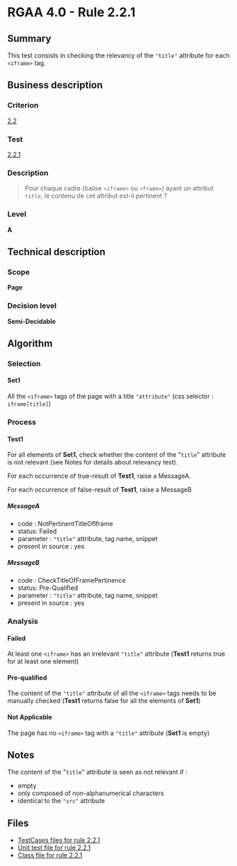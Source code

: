 # RGAA 4.0 - Rule 2.2.1

## Summary

This test consists in checking the relevancy of the `"title"` attribute for each `<iframe>` tag.

## Business description

### Criterion

[2.2](https://www.numerique.gouv.fr/publications/rgaa-accessibilite/methode/criteres/#crit-2-2)

### Test

[2.2.1](https://www.numerique.gouv.fr/publications/rgaa-accessibilite/methode/criteres/#test-2-2-1)

### Description

> Pour chaque cadre (balise `<iframe>` ou `<frame>`) ayant un attribut `title`, le contenu de cet attribut est-il pertinent ?

### Level

**A**


## Technical description

### Scope

**Page**

### Decision level

**Semi-Decidable**

## Algorithm

### Selection

#### Set1

All the `<iframe>` tags of the page with a title `"attribute"` (css selector : `iframe[title]`)

### Process

#### Test1

For all elements of **Set1**, check whether the content of the "`title`" attribute is not relevant (see Notes for details about relevancy test). 

For each occurrence of true-result of **Test1**, raise a MessageA.

For each occurrence of false-result of **Test1**, raise a MessageB

##### MessageA

-   code : NotPertinentTitleOfIframe
-   status: Failed
-   parameter : `"title"` attribute, tag name, snippet
-   present in source : yes

##### MessageB

-   code : CheckTitleOfFramePertinence
-   status: Pre-Qualified
-   parameter : `"title"` attribute, tag name, snippet
-   present in source : yes

### Analysis

#### Failed

At least one `<iframe>` has an irrelevant `"title"` attribute (**Test1** returns true for at least one element)

#### Pre-qualified

The content of the `"title"` attribute of all the `<iframe>` tags needs to be manually checked (**Test1** returns false for all the elements of **Set1**) 

#### Not Applicable

The page has no `<iframe>` tag with a `"title"` attribute (**Set1** is empty)

## Notes

The content of the "`title`" attribute is seen as not relevant if :

- empty
- only composed of non-alphanumerical characters
- identical to the `"src"` attribute




## Files

- [TestCases files for rule 2.2.1](https://gitlab.com/asqatasun/Asqatasun/-/tree/v5/rules/rules-rgaa4.0/src/test/resources/testcases/rgaa40/Rgaa40Rule020201/)
- [Unit test file for rule 2.2.1](https://gitlab.com/asqatasun/Asqatasun/-/blob/v5/rules/rules-rgaa4.0/src/test/java/org/asqatasun/rules/rgaa40/Rgaa40Rule020201Test.java)
- [Class file for rule 2.2.1](https://gitlab.com/asqatasun/Asqatasun/-/blob/v5/rules/rules-rgaa4.0/src/main/java/org/asqatasun/rules/rgaa40/Rgaa40Rule020201.java)


